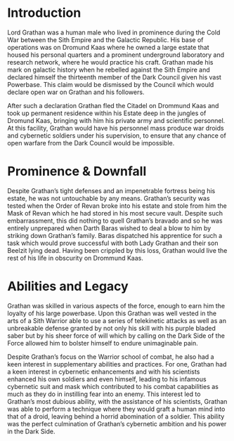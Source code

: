 # Introduction

Lord Grathan was a human male who lived in prominence during the Cold War between the Sith Empire and the Galactic Republic.
His base of operations was on Dromund Kaas where he owned a large estate that housed his personal quarters and a prominent underground laboratory and research network, where he would practice his craft.
Grathan made his mark on galactic history when he rebelled against the Sith Empire and declared himself the thirteenth member of the Dark Council given his vast Powerbase.
This claim would be dismissed by the Council which would declare open war on Grathan and his followers.

After such a declaration Grathan fled the Citadel on Drommund Kaas and took up permanent residence within his Estate deep in the jungles of Dromund Kaas, bringing with him his private army and scientific personnel.
At this facility, Grathan would have his personnel mass produce war droids and cybernetic soldiers under his supervision, to ensure that any chance of open warfare from the Dark Council would be impossible.

# Prominence & Downfall

Despite Grathan’s tight defenses and an impenetrable fortress being his estate, he was not untouchable by any means.
Grathan’s security was tested when the Order of Revan broke into his estate and stole from him the Mask of Revan which he had stored in his most secure vault.
Despite such embarrassment, this did nothing to quell Grathan’s bravado and so he was entirely unprepared when Darth Baras wished to deal a blow to him by striking down Grathan’s family.
Baras dispatched his apprentice for such a task which would prove successful with both Lady Grathan and their son Beelzit lying dead.
Having been crippled by this loss, Grathan would live the rest of his life in obscurity on Drommund Kaas.

# Abilities and Legacy

Grathan was skilled in various aspects of the force, enough to earn him the loyalty of his large powerbase.
Upon this Grathan was well vested in the arts of a Sith Warrior able to use a series of telekinetic attacks as well as an unbreakable defense granted by not only his skill with his purple bladed saber but by his sheer force of will which by calling on the Dark Side of the Force allowed him to bolster himself to endure unimaginable pain.

Despite Grathan’s focus on the Warrior school of combat, he also had a keen interest in supplementary abilities and practices.
For one, Grathan had a keen interest in cybernetic enhancements and with his scientists enhanced his own soldiers and even himself, leading to his infamous cybernetic suit and mask which contributed to his combat capabilities as much as they do in instilling fear into an enemy.
This interest led to Grathan’s most dubious ability, with the assistance of his scientists, Grathan was able to perform a technique where they would graft a human mind into that of a droid, leaving behind a horrid abomination of a soldier.
This ability was the perfect culmination of Grathan’s cybernetic ambition and his power in the Dark Side.
